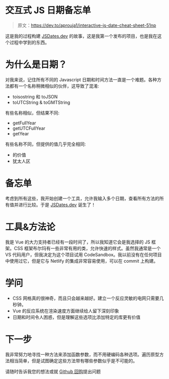# 交互式 JS 日期备忘单

> 原文：<https://dev.to/aprouja1/interactive-js-date-cheat-sheet-51np>

这是我的过程构建 [JSDates.dev](https://jsdates.dev) 的故事，这是我第一个发布的项目，也是我在这个过程中学到的东西。

# 为什么是日期？

对我来说，记住所有不同的 Javascript 日期和时间方法一直是一个难题。各种方法都有一个名称稍微相似的伙伴，这导致了混淆:

*   toisostring 和 toJSON
*   toUTCString & toGMTString

有些名称相似，但结果不同:

*   getFullYear
*   getUTCFullYear
*   getYear

有些名称不同，但提供的值几乎完全相同:

*   的价值
*   犹太人区

# 备忘单

考虑到所有这些，我开始创建一个工具，允许我输入多个日期，查看所有方法的所有值并进行比较。于是 [JSDates.dev](https://jsdates.dev) 诞生了！

# 工具&方法论

我是 Vue 的大力支持者已经有一段时间了，所以我知道它会是我选择的 JS 框架。CSS 框架布尔玛有一些非常有用的类，允许快速的样式。虽然我通常是一个 VS 代码用户，但我决定为这个项目试用 CodeSandbox。我以前没有在任何项目中使用过它，但是它与 Netlify 的集成非常容易使用，可以在 commit 上构建。

# 学问

*   CSS 网格真的很神奇，而且只会越来越好。建立一个反应灵敏的电网只需要几秒钟。
*   Vue 的反应系统在渲染速度方面继续给人留下深刻印象
*   日期和时间令人困惑，但是理解这些选项比添加特定的库更有价值

# 下一步

我非常努力地寻找一种方法来添加函数参数，而不用硬编码各种选项。遍历原型方法相当简单，但是试图确定这些方法带有哪些参数似乎是不可能的。

请随时告诉我您的想法或就 [Github 回购](https://github.com/aprouja1/DateCheatSheet)提出问题
